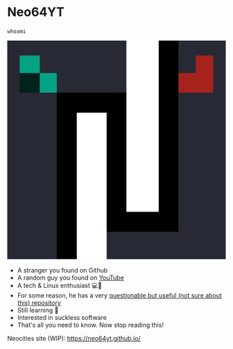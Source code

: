 # Neo64YT

```
whoami
```

![profile](neo64-new.png)

* A stranger you found on Github
* A random guy you found on [YouTube](https://www.youtube.com/channel/UCPUeyD6WkLAN_idjMHVPBWw)
* A tech & Linux enthusiast 💻🐧
* For some reason, he has a very [questionable but useful (not sure about this) repository](https://github.com/neo64yt/hello-collection)
* Still learning 👀
* Interested in suckless software
* That's all you need to know. Now stop reading this!

Neocities site (WIP): https://neo64yt.github.io/
